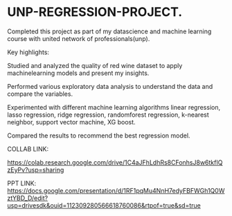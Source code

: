  # UNP-REGRESSION-PROJECT.
Completed this project as part of my datascience and machine learning course with united network of professionals(unp).

Key highlights:

Studied and analyzed the quality of red wine dataset to apply machinelearning models and present my insights.

Performed various exploratory data analysis to understand the data and compare the variables.

Experimented with different machine learning algorithms linear regression, lasso regression, ridge regression, randomforest regression, k-nearest neighbor, support vector machine, XG boost.

Compared the results to recommend the best regression model.

COLLAB LINK:

https://colab.research.google.com/drive/1C4aJFhLdhRs8CFonhsJ8w6tkfIQzEyPv?usp=sharing

PPT LINK:
https://docs.google.com/presentation/d/1RF1pqMu4NnH7edyFBFWGh1Q0WztYBD_D/edit?usp=drivesdk&ouid=112309280566618760086&rtpof=true&sd=true
